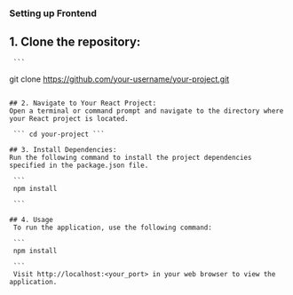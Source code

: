 ### Setting up Frontend

## 1. Clone the repository:
 	 ```
   git clone https://github.com/your-username/your-project.git
   ```

## 2. Navigate to Your React Project:
Open a terminal or command prompt and navigate to the directory where your React project is located.

	``` cd your-project ```

## 3. Install Dependencies:
Run the following command to install the project dependencies specified in the package.json file.
	
	``` 
	npm install

	```

## 4. Usage
	To run the application, use the following command:

	``` 
	npm install

	```
	Visit http://localhost:<your_port> in your web browser to view the application.
